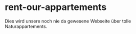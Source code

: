 rent-our-appartements
=====================

Dies wird unsere noch nie da gewesene Webseite über tolle Naturappartements.

